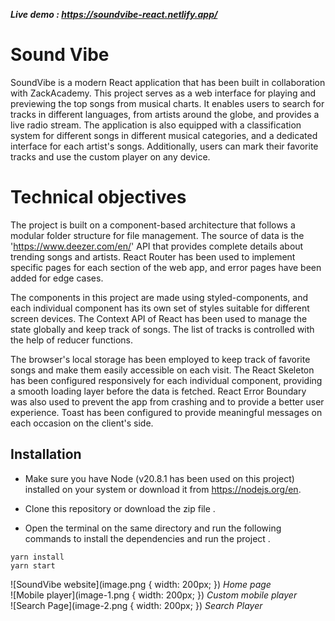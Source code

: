 **_Live demo : https://soundvibe-react.netlify.app/_**

# Sound Vibe

SoundVibe is a modern React application that has been built in collaboration with ZackAcademy. This project serves as a web interface for playing and previewing the top songs from musical charts. It enables users to search for tracks in different languages, from artists around the globe, and provides a live radio stream. The application is also equipped with a classification system for different songs in different musical categories, and a dedicated interface for each artist's songs. Additionally, users can mark their favorite tracks and use the custom player on any device.

# Technical objectives

The project is built on a component-based architecture that follows a modular folder structure for file management. The source of data is the 'https://www.deezer.com/en/' API that provides complete details about trending songs and artists. React Router has been used to implement specific pages for each section of the web app, and error pages have been added for edge cases.

The components in this project are made using styled-components, and each individual component has its own set of styles suitable for different screen devices. The Context API of React has been used to manage the state globally and keep track of songs. The list of tracks is controlled with the help of reducer functions.

The browser's local storage has been employed to keep track of favorite songs and make them easily accessible on each visit. The React Skeleton has been configured responsively for each individual component, providing a smooth loading layer before the data is fetched. React Error Boundary was also used to prevent the app from crashing and to provide a better user experience. Toast has been configured to provide meaningful messages on each occasion on the client's side.

## Installation

- Make sure you have Node (v20.8.1 has been used on this project) installed on your system or download it from https://nodejs.org/en.

- Clone this repository or download the zip file .
- Open the terminal on the same directory and run the following commands to install the dependencies and run the project .

```
yarn install
yarn start
```

![SoundVibe website](image.png { width: 200px; })
_Home page_ <br>
![Mobile player](image-1.png { width: 200px; })
_Custom mobile player_ <br>
![Search Page](image-2.png { width: 200px; })
_Search Player_ <br>
